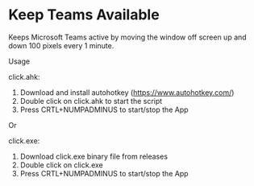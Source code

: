 # Keep Teams Available

Keeps Microsoft Teams active by moving the window off screen up and down 100 pixels every 1 minute.


Usage

click.ahk:
1. Download and install autohotkey (https://www.autohotkey.com/)
2. Double click on click.ahk to start the script
3. Press CRTL+NUMPADMINUS to start/stop the App

Or

click.exe:
1. Download click.exe binary file from releases
2. Double click on click.exe
3. Press CRTL+NUMPADMINUS to start/stop the App
